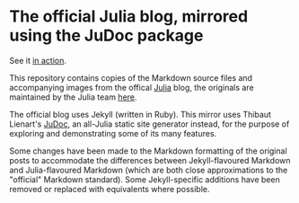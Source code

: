 # The official Julia blog, mirrored using the JuDoc package

See it [in action](https://julialangblogmirror.netlify.com/).

This repository contains copies of the Markdown source files and accompanying images from the offical [Julia](https://julialang.org/blog/) blog, the originals are maintained by the Julia team [here](https://github.com/JuliaLang/www.julialang.org/tree/master/blog). 

The official blog uses Jekyll (written in Ruby). This mirror uses Thibaut Lienart's [JuDoc](https://github.com/tlienart/JuDoc.jl), an all-Julia static site generator instead, for the purpose of exploring and demonstrating some of its many features.

Some changes have been made to the Markdown formatting of the original posts to accommodate the differences between Jekyll-flavoured Markdown and Julia-flavoured Markdown (which are both close approximations to the "official" Markdown standard). Some Jekyll-specific additions have been removed or replaced with equivalents where possible.
